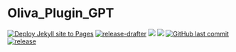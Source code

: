 # Oliva_Plugin_GPT
[![Deploy Jekyll site to Pages](https://github.com/HsiangNianian/Oliva_Plugin_GPT/actions/workflows/jekyll.yml/badge.svg)](https://github.com/HsiangNianian/Oliva_Plugin_GPT/actions/workflows/jekyll.yml)
[![release-drafter](https://github.com/HsiangNianian/Oliva_Plugin_GPT/actions/workflows/release-drafter.yml/badge.svg)](https://github.com/HsiangNianian/Oliva_Plugin_GPT/actions/workflows/release-drafter.yml)
[![](https://img.shields.io/github/issues/HsiangNianian/Oliva_Plugin_GPT)](https://github.com/HsiangNianian/Oliva_Plugin_GPT/issues)
[![](https://img.shields.io/github/issues-pr/HsiangNianian/Oliva_Plugin_GPT)](https://github.com/HsiangNianian/Oliva_Plugin_GPT/pulls)
[![GitHub last commit](https://img.shields.io/github/last-commit/HsiangNianian/Oliva_Plugin_GPT.svg)](https://github.com/HsiangNianian/Oliva_Plugin_GPT/commits) 
[![release](https://img.shields.io/github/v/release/HsiangNianian/Oliva_Plugin_GPT.svg)](https://github.com/HsiangNianian/Oliva_Plugin_GPT/releases)
